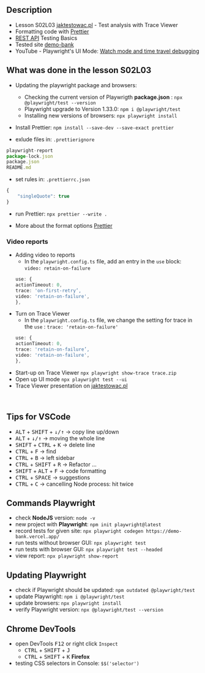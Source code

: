 ## Description
- Lesson S02L03 [jaktestowac.pl](https://jaktestowac.pl/lesson/pw1s02l03/) - Test analysis with Trace Viewer
- Formatting code with [Prettier](https://jaktestowac.pl/lesson/pw1sb01l06/)
- [REST API](https://jaktestowac.pl/api/) Testing Basics
- Tested site [demo-bank](https://demo-bank.vercel.app/)
- YouTube - Playwright's UI Mode: [Watch mode and time travel debugging](https://www.youtube.com/watch?v=d0u6XhXknzU)
 
## What was done in the lesson S02L03
- Updating the playwright package and browsers:  
    - Checking the current version of Playwrigth **package.json** : `npx @playwright/test --version`  
    - Playwright upgrade to Version 1.33.0: `npm i @playwright/test`  
    - Installing new versions of browsers: `npx playwright install` 

- Install Prettier: `npm install --save-dev --save-exact prettier` 

- exlude files in: `.prettierignore`
```TypeScript
playwright-report
package-lock.json
package.json
README.md
```  

- set rules in: `.prettierrc.json`
```TypeScript
{
    "singleQuote": true
}
```  
- run Prettier: `npx prettier --write .`  

- More about the format options [Prettier](https://prettier.io/docs/en/options.html)

### Video reports

- Adding video to reports
    - In the `playwright.config.ts` file, add an entry in the `use` block: `video: retain-on-failure`
    ```TypeScript
    use: {
  actionTimeout: 0,
  trace: 'on-first-retry’,
  video: 'retain-on-failure',
  },
    ```
- Turn on Trace Viewer
    - In the `playwright.config.ts` file, we change the setting for trace in the `use` : `trace: 'retain-on-failure'`
    ```TypeScript
    use: {
  actionTimeout: 0,
  trace: 'retain-on-failure’,
  video: 'retain-on-failure',
  },
    ```
- Start-up on Trace Viewer `npx playwright show-trace trace.zip`
- Open up UI mode `npx playwright test --ui`
- Trace Viewer presentation on [jaktestowac.pl](https://con.jaktestowac.pl/wp-content/uploads/PW/1/S02/PW1S02L03.jpg)

<br>

## Tips for VSCode
- <kbd>ALT</kbd> + <kbd>SHIFT</kbd> + <kbd>↓/↑</kbd> -> copy line up/down 
- <kbd>ALT</kbd> + <kbd>↓/↑</kbd> -> moving the whole line 
- <kbd>SHIFT</kbd> + <kbd>CTRL</kbd> + <kbd>K</kbd> -> delete line  
- <kbd>CTRL</kbd> + <kbd>F</kbd> -> find  
- <kbd>CTRL</kbd> + <kbd>B</kbd> -> left sidebar  
- <kbd>CTRL</kbd> + <kbd>SHIFT</kbd> + <kbd>R</kbd> -> Refactor ...
- <kbd>SHIFT</kbd> + <kbd>ALT</kbd> + <kbd>F</kbd> -> code formatting
- <kbd>CTRL</kbd> + <kbd>SPACE</kbd> -> suggestions
- <kbd>CTRL</kbd> + <kbd>C</kbd> -> cancelling Node process: hit twice

## Commands Playwright

-  check **NodeJS** version: `node -v`  
-  new project with **Playwright**: `npm init playwright@latest`  
-  record tests for given site: `npx playwright codegen https://demo-bank.vercel.app/`  
-  run tests without browser GUI: `npx playwright test`  
-  run tests with browser GUI: `npx playwright test --headed`  
-  view report: `npx playwright show-report`  

## Updating Playwright

-  check if Playwright should be updated: `npm outdated @playwright/test`  
-  update Playwright: `npm i @playwright/test`  
-  update browsers: `npx playwright install`  
-  verify Playwright version: `npx @playwright/test --version`   

## Chrome DevTools

-  open DevTools <kbd>F12</kbd> or right click `Inspect`  
    - <kbd>CTRL</kbd> + <kbd>SHIFT</kbd> + <kbd>J</kbd>  
    - <kbd>CTRL</kbd> + <kbd>SHIFT</kbd> + <kbd>K</kbd> **Firefox**
-  testing CSS selectors in Console: `$$('selector')`  